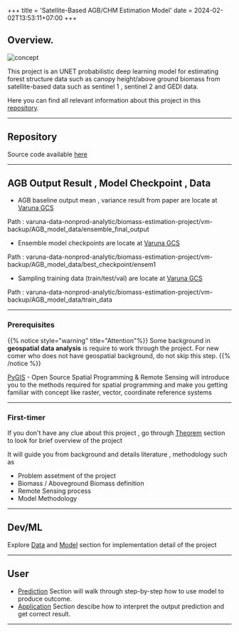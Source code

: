 +++
title = 'Satellite-Based AGB/CHM Estimation Model​'
date = 2024-02-02T13:53:11+07:00
+++

## Overview. 

![concept](https://github.com/rsongphon/Satellite-Based-AGB-CHM-Estimation-Model-/tree/master/static/concept.png)


This project is an UNET probabilistic deep learning model for estimating forest structure data such as canopy height/above ground biomass from satellite-based data such as sentinel 1 , sentinel 2 and GEDI data. 

Here you can find all relevant information about this project in this [repository](https://gitlab.com/cloud_arv/agritech/varuna-ml/unet_canopyheight_estimation).

-----------------

## Repository

Source code available [here](https://gitlab.com/cloud_arv/agritech/varuna-ml/unet_canopyheight_estimation)

------------------

## AGB Output Result , Model Checkpoint , Data

- AGB baseline output mean , variance result from paper are locate at [Varuna GCS](https://console.cloud.google.com/storage/browser/varuna-data-nonprod-analytic/biomass-estimation-project/vm-backup/AGB_model_data/ensemble_final_output?pageState=(%22StorageObjectListTable%22:(%22f%22:%22%255B%255D%22))&project=varuna-th-dt-dp-nonprod&prefix=&forceOnObjectsSortingFiltering=false)

Path : varuna-data-nonprod-analytic/biomass-estimation-project/vm-backup/AGB_model_data/ensemble_final_output

- Ensemble model checkpoints are locate at [Varuna GCS](https://console.cloud.google.com/storage/browser/varuna-data-nonprod-analytic/biomass-estimation-project/vm-backup/AGB_model_data/best_checkpoint/ensem1?pageState=(%22StorageObjectListTable%22:(%22f%22:%22%255B%255D%22))&project=varuna-th-dt-dp-nonprod&prefix=&forceOnObjectsSortingFiltering=false)

Path : varuna-data-nonprod-analytic/biomass-estimation-project/vm-backup/AGB_model_data/best_checkpoint/ensem1

- Sampling training data (train/test/val) are locate at [Varuna GCS](https://console.cloud.google.com/storage/browser/varuna-data-nonprod-analytic/biomass-estimation-project/vm-backup/AGB_model_data/train_data?pageState=(%22StorageObjectListTable%22:(%22f%22:%22%255B%255D%22))&project=varuna-th-dt-dp-nonprod&prefix=&forceOnObjectsSortingFiltering=false) 

Path : varuna-data-nonprod-analytic/biomass-estimation-project/vm-backup/AGB_model_data/train_data

------------------





### Prerequisites

{{% notice style="warning" title="Attention"%}}
Some background in **geospatial data analysis** is require to work through the project. For new comer who does not have geospatial background, do not skip this step.
{{% /notice %}}



[PyGIS](https://pygis.io/docs/a_intro.html)  - Open Source Spatial Programming & Remote Sensing will introduce you to the methods required for spatial programming and make you getting familiar with concept like raster, vector, coordinate reference systems

------

### First-timer
If you don't have any clue about this project , go through  [Theorem](/Theorem/) section to look for brief overview of the project<br> 

It will guide you from background and details literature , methodology such as

- Problem assetment of the project
- Biomass / Aboveground Biomass definition
- Remote Sensing process
- Model Methodology


-----------------

## Dev/ML
 Explore [Data](/Data/)  and [Model](/Model/)  section for implementation detail of the project

-----------------

## User 
- [Prediction](/model/tutorials/prediction/)  Section will walk through step-by-step how to use model to produce outcome.
- [Application](/Application/)  Section descibe how to interpret the output prediction and get correct result.

-----------------